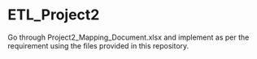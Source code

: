 # ETL_Project2

Go through Project2_Mapping_Document.xlsx and implement as per the requirement using the files provided in this repository.
